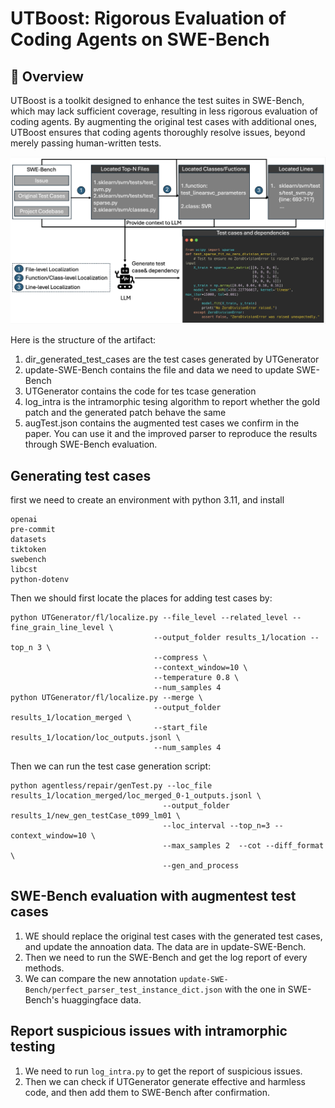 # UTBoost: Rigorous Evaluation of Coding Agents on SWE-Bench

## 👋 Overview
UTBoost is a toolkit designed to enhance the test suites in SWE-Bench, which may lack sufficient coverage, resulting in less rigorous evaluation of coding agents. By augmenting the original test cases with additional ones, UTBoost ensures that coding agents thoroughly resolve issues, beyond merely passing human-written tests.


<img src="assets/figures/utgenerator.png">

Here is the structure of the artifact:
1. dir_generated_test_cases are the test cases generated by UTGenerator
2. update-SWE-Bench contains the file and data we need to update SWE-Bench
3. UTGenerator contains the code for tes tcase generation
4. log_intra is the intramorphic tesing algorithm to report whether the gold patch and the generated patch behave the same
5. augTest.json contains the augmented test cases we confirm in the paper. You can use it and the improved parser to reproduce the results through SWE-Bench evaluation.

## Generating test cases
first we need to create an environment with python 3.11, and install
```
openai
pre-commit
datasets
tiktoken
swebench
libcst
python-dotenv
```
Then we should first locate the places for adding test cases by:
```
python UTGenerator/fl/localize.py --file_level --related_level --fine_grain_line_level \
                                --output_folder results_1/location --top_n 3 \
                                --compress \
                                --context_window=10 \
                                --temperature 0.8 \
                                --num_samples 4
python UTGenerator/fl/localize.py --merge \
                                --output_folder results_1/location_merged \
                                --start_file results_1/location/loc_outputs.jsonl \
                                --num_samples 4
```
Then we can run the test case generation script:
```
python agentless/repair/genTest.py --loc_file results_1/location_merged/loc_merged_0-1_outputs.jsonl \
                                  --output_folder results_1/new_gen_testCase_t099_lm01 \
                                  --loc_interval --top_n=3 --context_window=10 \
                                  --max_samples 2  --cot --diff_format \
                                  --gen_and_process 
```

## SWE-Bench evaluation with augmentest test cases
1. WE should replace the original test cases with the generated test cases, and update the annoation data. The data are in update-SWE-Bench.
2. Then we need to run the SWE-Bench and get the log report of every methods.
3. We can compare the new annotation `update-SWE-Bench/perfect_parser_test_instance_dict.json` with the one in SWE-Bench's huaggingface data.

## Report suspicious issues with intramorphic testing
1. We need to run `log_intra.py` to get the report of suspicious issues.
2. Then we can check if UTGenerator generate effective and harmless code, and then add them to SWE-Bench after confirmation.
